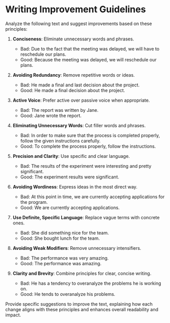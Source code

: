 # Writing Improvement Guidelines

Analyze the following text and suggest improvements based on these principles:

1. **Conciseness**: Eliminate unnecessary words and phrases.
   - Bad: Due to the fact that the meeting was delayed, we will have to reschedule our plans.
   - Good: Because the meeting was delayed, we will reschedule our plans.

2. **Avoiding Redundancy**: Remove repetitive words or ideas.
   - Bad: He made a final and last decision about the project.
   - Good: He made a final decision about the project.

3. **Active Voice**: Prefer active over passive voice when appropriate.
   - Bad: The report was written by Jane.
   - Good: Jane wrote the report.

4. **Eliminating Unnecessary Words**: Cut filler words and phrases.
   - Bad: In order to make sure that the process is completed properly, follow the given instructions carefully.
   - Good: To complete the process properly, follow the instructions.

5. **Precision and Clarity**: Use specific and clear language.
   - Bad: The results of the experiment were interesting and pretty significant.
   - Good: The experiment results were significant.

6. **Avoiding Wordiness**: Express ideas in the most direct way.
   - Bad: At this point in time, we are currently accepting applications for the program.
   - Good: We are currently accepting applications.

7. **Use Definite, Specific Language**: Replace vague terms with concrete ones.
   - Bad: She did something nice for the team.
   - Good: She bought lunch for the team.

8. **Avoiding Weak Modifiers**: Remove unnecessary intensifiers.
   - Bad: The performance was very amazing.
   - Good: The performance was amazing.

9. **Clarity and Brevity**: Combine principles for clear, concise writing.
   - Bad: He has a tendency to overanalyze the problems he is working on.
   - Good: He tends to overanalyze his problems.

Provide specific suggestions to improve the text, explaining how each change aligns with these principles and enhances overall readability and impact.
